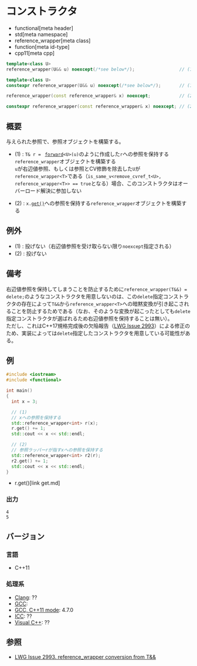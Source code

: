 # コンストラクタ
* functional[meta header]
* std[meta namespace]
* reference_wrapper[meta class]
* function[meta id-type]
* cpp11[meta cpp]

```cpp
template<class U>
reference_wrapper(U&& u) noexcept(/*see below*/);                 // (1) C++11

template<class U>
constexpr reference_wrapper(U&& u) noexcept(/*see below*/);       // (1) C++20

reference_wrapper(const reference_wrapper& x) noexcept;           // (2) C++11

constexpr reference_wrapper(const reference_wrapper& x) noexcept; // (2) C++20
```

## 概要
与えられた参照で、参照オブジェクトを構築する。

- (1) : `T& r = ` [`forward`](/reference/utility/forward.md)`<U>(u)`のように作成した`r`への参照を保持する`reference_wrapper`オブジェクトを構築する  
  `u`が右辺値参照、もしくは参照とCV修飾を除去した`U`が`reference_wrapper<T>`である（`is_same_v<remove_cvref_t<U>, reference_wrapper<T>> == true`となる）場合、このコンストラクタはオーバーロード解決に参加しない

- (2) : `x.`[`get()`](/reference/functional/reference_wrapper/get.md)への参照を保持する`reference_wrapper`オブジェクトを構築する

## 例外
- (1) : 投げない（右辺値参照を受け取らない限り`noexcept`指定される）
- (2) : 投げない

## 備考
右辺値参照を保持してしまうことを防止するために`reference_wrapper(T&&) = delete;`のようなコンストラクタを用意しないのは、この`delete`指定コンストラクタの存在によって`T&&`から`reference_wrapper<T>`への暗黙変換が引き起こされることを防止するためである（なお、そのような変換が起こったとしても`delete`指定コンストラクタが選ばれるため右辺値参照を保持することは無い）。  
ただし、これはC++17規格完成後の欠陥報告（[LWG Issue 2993](https://wg21.cmeerw.net/lwg/issue2993)）による修正のため、実装によっては`delete`指定したコンストラクタを用意している可能性がある。

## 例
```cpp example
#include <iostream>
#include <functional>

int main()
{
  int x = 3;

  // (1)
  // xへの参照を保持する
  std::reference_wrapper<int> r(x);
  r.get() += 1;
  std::cout << x << std::endl;

  // (2)
  // 参照ラッパーrが指すxへの参照を保持する
  std::reference_wrapper<int> r2(r);
  r2.get() += 1;
  std::cout << x << std::endl;
}
```
* r.get()[link get.md]

### 出力
```
4
5
```

## バージョン
### 言語
- C++11

### 処理系
- [Clang](/implementation.md#clang): ??
- [GCC](/implementation.md#gcc): 
- [GCC, C++11 mode](/implementation.md#gcc): 4.7.0
- [ICC](/implementation.md#icc): ??
- [Visual C++](/implementation.md#visual_cpp): ??


## 参照
- [LWG Issue 2993. reference_wrapper<T> conversion from T&&](https://wg21.cmeerw.net/lwg/issue2993)
